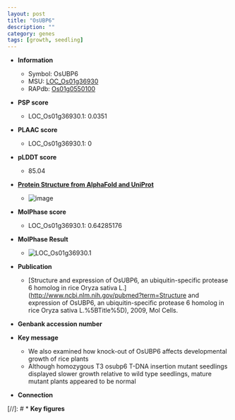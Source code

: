 ```yaml
---
layout: post
title: "OsUBP6"
description: ""
category: genes
tags: [growth, seedling]
---
```


* **Information**  
    + Symbol: OsUBP6  
    + MSU: [LOC_Os01g36930](http://rice.plantbiology.msu.edu/cgi-bin/ORF_infopage.cgi?orf=LOC_Os01g36930)  
    + RAPdb: [Os01g0550100](http://rapdb.dna.affrc.go.jp/viewer/gbrowse_details/irgsp1?name=Os01g0550100)  

* **PSP score**  
    + LOC_Os01g36930.1: 0.0351 

* **PLAAC score**  
    + LOC_Os01g36930.1: 0 

* **pLDDT score**
    + 85.04

* **[Protein Structure from AlphaFold and UniProt](https://www.uniprot.org/uniprotkb/Q5JK78/entry#structure)**
    + ![image](https://ricepsp.github.io/images/Q5/AF-Q5JK78-F1.png)

* **MolPhase score**
    + LOC_Os01g36930.1: 0.64285176

* **MolPhase Result**
    + ![LOC_Os01g36930.1](https://304243504.github.io/Pictures/LOC_Os01g/LOC_Os01g36930.1.png)

* **Publication**  
    + [Structure and expression of OsUBP6, an ubiquitin-specific protease 6 homolog in rice Oryza sativa L.](http://www.ncbi.nlm.nih.gov/pubmed?term=Structure and expression of OsUBP6, an ubiquitin-specific protease 6 homolog in rice Oryza sativa L.%5BTitle%5D), 2009, Mol Cells.

* **Genbank accession number**  

* **Key message**  
    + We also examined how knock-out of OsUBP6 affects developmental growth of rice plants
    + Although homozygous T3 osubp6 T-DNA insertion mutant seedlings displayed slower growth relative to wild type seedlings, mature mutant plants appeared to be normal

* **Connection**  

[//]: # * **Key figures**  


